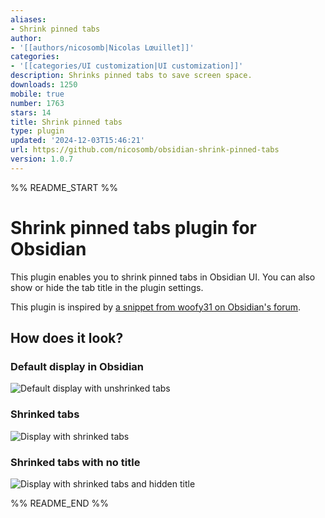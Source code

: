 ```yaml
---
aliases:
- Shrink pinned tabs
author:
- '[[authors/nicosomb|Nicolas Lœuillet]]'
categories:
- '[[categories/UI customization|UI customization]]'
description: Shrinks pinned tabs to save screen space.
downloads: 1250
mobile: true
number: 1763
stars: 14
title: Shrink pinned tabs
type: plugin
updated: '2024-12-03T15:46:21'
url: https://github.com/nicosomb/obsidian-shrink-pinned-tabs
version: 1.0.7
---
```


%% README_START %%

# Shrink pinned tabs plugin for Obsidian

This plugin enables you to shrink pinned tabs in Obsidian UI. You can also show or hide the tab title in the plugin settings. 

This plugin is inspired by [a snippet from woofy31 on Obsidian's forum](https://forum.obsidian.md/t/shrink-the-size-of-pinned-tabs/71914/2).

## How does it look? 

### Default display in Obsidian

![Default display with unshrinked tabs](https://raw.githubusercontent.com/nicosomb/obsidian-shrink-pinned-tabs/HEAD/docs/default.png)

### Shrinked tabs 

![Display with shrinked tabs](https://raw.githubusercontent.com/nicosomb/obsidian-shrink-pinned-tabs/HEAD/docs/shrinked.png)

### Shrinked tabs with no title

![Display with shrinked tabs and hidden title](https://raw.githubusercontent.com/nicosomb/obsidian-shrink-pinned-tabs/HEAD/docs/shrinked-no-title.png)


%% README_END %%